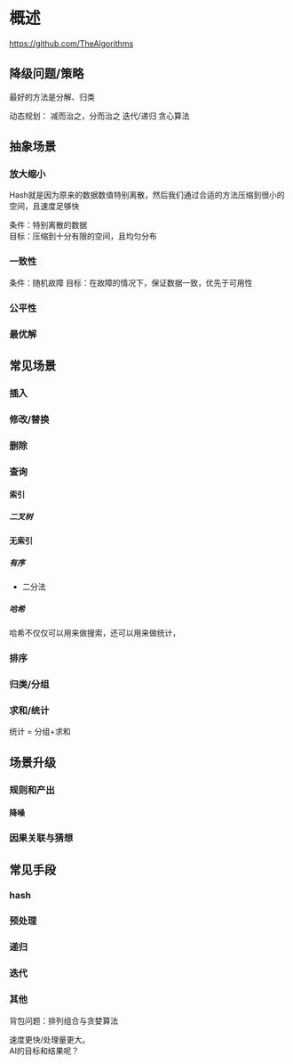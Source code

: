 # 概述

https://github.com/TheAlgorithms  

## 降级问题/策略

最好的方法是分解、归类

动态规划：
减而治之，分而治之
迭代/递归
贪心算法

## 抽象场景

### 放大缩小  

Hash就是因为原来的数据数值特别离散，然后我们通过合适的方法压缩到很小的空间，且速度足够快  

条件：特别离散的数据  
目标：压缩到十分有限的空间，且均匀分布

### 一致性

条件：随机故障
目标：在故障的情况下，保证数据一致，优先于可用性

### 公平性

### 最优解

## 常见场景

### 插入

### 修改/替换

### 删除

### 查询

#### 索引

##### 二叉树

#### 无索引

##### 有序

- 二分法

##### 哈希

哈希不仅仅可以用来做搜索，还可以用来做统计，

### 排序

### 归类/分组

### 求和/统计

统计 = 分组+求和

## 场景升级

### 规则和产出

#### 降噪

### 因果关联与猜想

## 常见手段

### hash

### 预处理

### 递归

### 迭代

### 其他

背包问题：排列组合与贪婪算法

速度更快/处理量更大。  
AI的目标和结果呢？